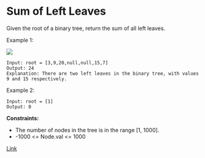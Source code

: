 # Sum of Left Leaves
Given the root of a binary tree, return the sum of all left leaves.

Example 1:

![](https://assets.leetcode.com/uploads/2021/04/08/leftsum-tree.jpg)
```
Input: root = [3,9,20,null,null,15,7]
Output: 24
Explanation: There are two left leaves in the binary tree, with values 9 and 15 respectively.
```

Example 2:
```
Input: root = [1]
Output: 0
```

**Constraints:**

- The number of nodes in the tree is in the range [1, 1000].
- -1000 <= Node.val <= 1000

[Link](https://leetcode.com/problems/sum-of-left-leaves/)